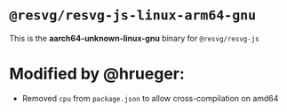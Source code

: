 # `@resvg/resvg-js-linux-arm64-gnu`

This is the **aarch64-unknown-linux-gnu** binary for `@resvg/resvg-js`

# Modified by @hrueger:
- Removed `cpu` from `package.json` to allow cross-compilation on amd64